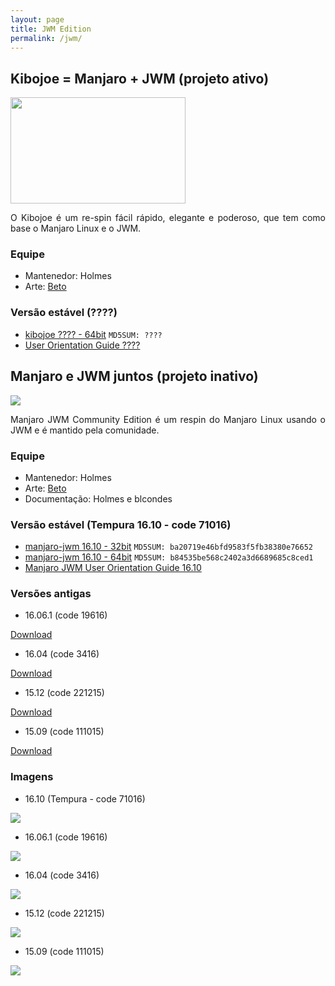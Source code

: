 ```yaml
---
layout: page
title: JWM Edition
permalink: /jwm/
---
```


## Kibojoe = Manjaro + JWM (projeto ativo)

<img width="280" height="170" src="http://www.auplod.com/u/odulpa956db.png"/>

<p style="text-align: justify;">O Kibojoe é um re-spin fácil rápido, elegante e poderoso, que tem como base o Manjaro Linux e o JWM.</p>

### Equipe

* Mantenedor: Holmes
* Arte: [Beto](https://github.com/betos-graphics)

### Versão estável (????)

* [kibojoe ???? - 64bit](http://kibojoe.org/download.html) `MD5SUM: ????`
* [User Orientation Guide ????](http://kibojoe.org/download.html)

## Manjaro e JWM juntos (projeto inativo)

<img src="http://www.auplod.com/u/opauld7e9a7.png">

<p style="text-align: justify;">Manjaro JWM Community Edition é um respin do Manjaro Linux usando o JWM e é mantido pela comunidade.</p> 

### Equipe

* Mantenedor: Holmes
* Arte: [Beto](https://github.com/betos-graphics)
* Documentação: Holmes e blcondes

### Versão estável (Tempura 16.10 - code 71016)

* [manjaro-jwm 16.10 - 32bit](https://sourceforge.net/projects/holmeslinux/files/Manjaro%20JWM%2016.06.1/Code%2019616/manjaro-jwm-community-16.06.1-i686-19616.iso/download) `MD5SUM: ba20719e46bfd9583f5fb38380e76652`
* [manjaro-jwm 16.10 - 64bit](https://sourceforge.net/projects/holmeslinux/files/Manjaro%20JWM%2016.06.1/Code%2019616/manjaro-jwm-community-16.06.1-x86_64-19616.iso/download) `MD5SUM: b84535be568c2402a3d6689685c8ced1`
* [Manjaro JWM User Orientation Guide 16.10](https://sourceforge.net/projects/holmeslinux/files/Documentation/User_Orientation_Guide-16.10.pdf/download)

### Versões antigas

* 16.06.1 (code 19616)

[Download](https://sourceforge.net/projects/holmeslinux/files/Manjaro%20JWM%2016.06.1/)

* 16.04 (code 3416)

[Download](https://sourceforge.net/projects/holmeslinux/files/Manjaro%20JWM%2016.04/Code%203416/) 

* 15.12 (code 221215)

[Download](https://sourceforge.net/projects/holmeslinux/files/Manjaro%20JWM%2015.12/Code%20221215/)

* 15.09 (code 111015)

[Download](https://sourceforge.net/projects/holmeslinux/files/Manjaro%20JWM%2015.09-1/Code%20111015/)

### Imagens

* 16.10 (Tempura - code 71016)

<img src="http://wstaw.org/m/2016/10/08/img1.png">  

* 16.06.1 (code 19616)

<img src="http://i.imgur.com/JWeuGL5.png">

* 16.04 (code 3416)

<img src="http://i.imgur.com/1Xosxvr.png">

* 15.12 (code 221215)

<img src="http://i.imgur.com/aPmwW1p.png">

* 15.09 (code 111015)

<img src="http://i.imgur.com/CDwu3iE.png">

